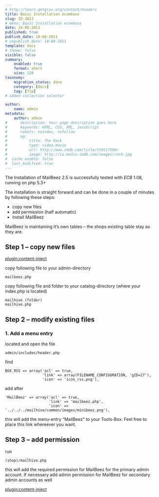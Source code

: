 ```yaml
---
# http://learn.getgrav.org/content/headers
title: Basic Installation ecombase
slug: ID-1821
# menu: Basic Installation ecombase
date: 18-08-2011
published: true
publish_date: 18-08-2011
# unpublish_date: 18-08-2011
template: docs
# theme: false
visible: false
summary:
    enabled: true
    format: short
    size: 128
taxonomy:
    migration_status: done
    category: [docs]
    tag: [ftp]
# added collection selector

author:
    name: admin
metadata:
    author: admin
#      description: Your page description goes here
#      keywords: HTML, CSS, XML, JavaScript
#      robots: noindex, nofollow
#      og:
#          title: The Rock
#          type: video.movie
#          url: http://www.imdb.com/title/tt0117500/
#          image: http://ia.media-imdb.com/images/rock.jpg
#  cache_enable: false
#  last_modified: true
---
```


The Installation of MailBeez 2.5 is successfully tested with *ECB* 1.08, running on php 5.3+

The installation is straight forward and can be done in a couple of minutes by following these steps:

- copy new files
- add permission (half automatic)
- Install MailBeez

MailBeez is maintaining it’s own tables – the shops existing table stay as they are.

## Step 1 – copy new files

[plugin:content-inject](/content_blocks/download_installer)


copy following file to your admin-directory

```
mailbeez.php
```


copy following file and folder to your catalog-directory (where your index.php is located)

```
mailhive (folder)
mailhive.php
```


## Step 2 – modify existing files

### 1. Add a menu entry

located and open the file

```
admin/includes/header.php
```


find

```
BOX_RSS => array('acl' => true,
                 'link' => array(FILENAME_CONFIGURATION, 'gID=27'),
                 'icon' => 'icon_rss.png'),
```

add after

```
'MailBeez' => array('acl' => true,
                    'link' => 'mailbeez.php',
                    'icon' => '../../../mailhive/common/images/minibeez.png'),
```


this will add the menu-entry “MailBeez” to your Tools-Box. Feel free to place this link whereever you want.

## Step 3 – add permission

run

```
(shop)/mailhive.php
```


this will add the required permission for MailBeez for the primary admin account.
If necessary add admin permission for MailBeez for secondary admin accounts as well


[plugin:content-inject](/content_blocks/run_installer)